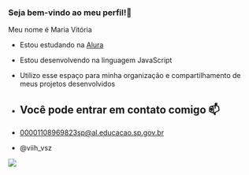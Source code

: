 ### Seja bem-vindo ao meu perfil!💙

Meu nome é Maria Vitória

- Estou estudando na [Alura](https://www.alura.com.br)
- Estou desenvolvendo na linguagem JavaScript
- Utilizo esse espaço para minha organização e compartilhamento de meus projetos desenvolvidos

- ## Você pode entrar em contato comigo 📫

- 00001108969823sp@al.educacao.sp.gov.br

- @viih_vsz

![](https://media1.tenor.com/m/MCBkr6dWLkUAAAAd/corinthians-rodrigo-garro.gif)
